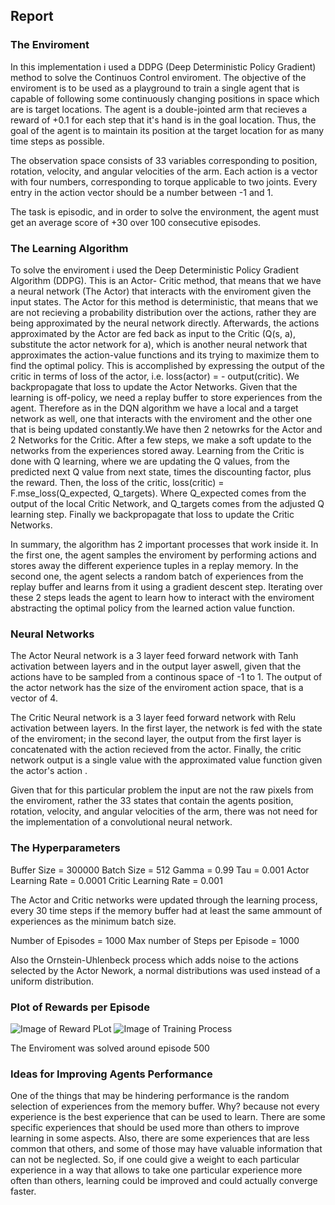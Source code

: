 ## Report

### The Enviroment
In this implementation i used a DDPG (Deep Deterministic Policy Gradient) method to solve the Continuos Control enviroment. 
The objective of the enviroment is to be used as a playground to train a single agent that is capable of following some continuously changing positions in space which are is target locations. The agent is a double-jointed arm that recieves a reward of +0.1 for each step that it's hand is in the goal location. Thus, the goal of the agent is to maintain its position at the target location for as many time steps as possible.

The observation space consists of 33 variables corresponding to position, rotation, velocity, and angular velocities of the arm. Each action is a vector with four numbers, corresponding to torque applicable to two joints. Every entry in the action vector should be a number between -1 and 1.

The task is episodic, and in order to solve the environment, the agent must get an average score of +30 over 100 consecutive episodes.

### The Learning Algorithm
To solve the enviroment i used the Deep Deterministic Policy Gradient Algorithm (DDPG). This is an Actor- Critic method, that means that we have a neural network (The Actor) that interacts with the enviroment given the input states. The Actor for this method is deterministic, that means that we are not recieving a probability distribution over the actions, rather they are being approximated by the neural network directly. Afterwards, the actions approximated by the Actor are fed back as input to the Critic (Q(s, a), substitute the actor network for a), which is another neural network that approximates the action-value functions and its trying to maximize them to find the optimal policy. This is accomplished by expressing the output of the critic in terms of loss of the actor, i.e. loss(actor) = - output(critic). We backpropagate that loss to update the Actor Networks. 
Given that the learning is off-policy, we need a replay buffer to store experiences from the agent. Therefore as in the DQN algorithm we have a local and a target network as well, one that interacts with the enviroment and the other one that is being updated constantly.We have then 2 netowrks for the Actor and 2 Networks for the Critic. After a few steps, we make a soft update to the networks from the experiences stored away. Learning from the Critic is done with Q learning, where we are updating the Q values, from the predicted  next Q value from next state, times the discounting factor, plus the reward. Then, the loss of the critic, loss(critic) = F.mse_loss(Q_expected, Q_targets). Where Q_expected comes from the output of the local Critic Network, and Q_targets comes from the adjusted Q learning step. Finally we backpropagate that loss to update the Critic Networks. 

In summary, the algorithm has 2 important processes that work inside it. In the first one, the agent samples the enviroment by performing actions and stores away the different experience tuples in a replay memory. In the second one, the agent selects a random batch of experiences from the replay buffer and learns from it using a gradient descent step. Iterating over these 2 steps leads the agent to learn how to interact with the enviroment abstracting the optimal policy from the learned action value function.

### Neural Networks
The Actor Neural network is a 3 layer feed forward network with Tanh activation between layers and in the output layer aswell, given that the actions have to be sampled from a continous space of -1 to 1. The output of the actor network has the size of the enviroment action space, that is a vector of 4. 

The Critic Neural network is a 3 layer feed forward network with Relu activation between layers. In the first layer, the network is fed with the state of the enviroment; in the second layer, the output from the first layer is concatenated with the action recieved from the actor. Finally, the critic network output is a single value with the approximated value function given the actor's action .

Given that for this particular problem the input are not the raw pixels from the enviroment, rather the 33 states that contain the agents position, rotation, velocity, and angular velocities of the arm, there was not need for the implementation of a convolutional neural network.

### The Hyperparameters
Buffer Size = 300000
Batch Size = 512
Gamma = 0.99
Tau = 0.001
Actor Learning Rate = 0.0001
Critic Learning Rate = 0.001

The Actor and Critic networks were updated through the learning process, every 30 time steps if the memory buffer had at least the same ammount of experiences as the minimum batch size.

Number of Episodes = 1000
Max number of Steps per Episode = 1000

Also the Ornstein-Uhlenbeck process which adds noise to the actions selected by the Actor Nework, a normal distributions was used instead of a uniform distribution.

### Plot of Rewards per Episode
![Image of Reward PLot](/training_results/reward_plot.png)
![Image of Training Process](/training_results/training_process.png)

The Enviroment was solved around episode 500

### Ideas for Improving Agents Performance
One of the things that may be hindering performance is the random selection of experiences from the memory buffer. Why? because not every experience is the best experience that can be used to learn. There are some specific experiences that should be used more than others to improve learning in some aspects. Also, there are some experiences that are less common that others, and some of those may have valuable information that can not be neglected. So, if one could give a weight to each particular experience in a way that allows to take one particular experience more often than others, learning could be improved and could actually converge faster.
